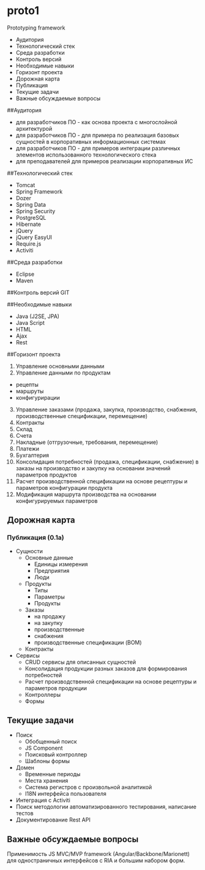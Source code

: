 # proto1
Prototyping framework

* Аудитория
* Технологический стек
* Среда разработки
* Контроль версий
* Необходимые навыки
* Горизонт проекта
* Дорожная карта
* Публикация
* Текущие задачи
* Важные обсуждаемые вопросы

##Аудитория
* для разработчиков ПО - как основа проекта с многослойной архитектурой
* для разработчиков ПО - для примера по реализация базовых сущностей в корпоративных информационных системах
* для разработчиков ПО - для примеров интеграции различных элементов использованного технологического стека 
* для преподавателей для примеров реализации корпоративных ИС

##Технологический стек
* Tomcat
* Spring Framework
* Dozer
* Spring Data
* Spring Security
* PostgreSQL
* Hibernate
* jQuery
* jQuery EasyUI
* Require.js
* Activiti

##Среда разработки
* Eclipse
* Maven

##Контроль версий
GIT

##Необходимые навыки
* Java (J2SE, JPA)
* Java Script
* HTML
* Ajax
* Rest

##Горизонт проекта
1. Управление основными данными
2. Управление данными по продуктам 
  * рецепты
  * маршруты
  * конфигурирации
3. Управление заказами (продажа, закупка, производство, снабжения, производственные спецификации, перемещение)
4. Контракты
5. Склад
6. Счета
7. Накладные (отгрузочные, требования, перемещение)
8. Платежи
9. Бухгалтерия
10. Консолидация потребностей (продажа, спецификации, снабжение) в заказы на производство и закупку на основании значений параметров продуктов
11. Расчет производственной спецификации на основе рецептуры и параметров конфигурации продукта
12. Модификация маршрута производства на основании конфигурируемых параметров

## Дорожная карта
### Публикация (0.1a)
* Сущности
	* Основные данные
		* Единицы измерения
		* Предприятия
		* Люди
	* Продукты
		* Типы
		* Параметры
		* Продукты 
	* Заказы
		* на продажу
		* на закупку
		* производственные
		* снабжения
		* производственные спецификации (BOM)
	* Контракты
* Сервисы
	* CRUD сервисы для описанных сущностей
	* Консолидация продукции разных заказов для формирования потребностей
	* Расчет производственной спецификации на основе рецептуры и параметров продукции
	* Контроллеры
	* Формы

## Текущие задачи
* Поиск
	* Обобщенный поиск
	* JS Component
	* Поисковый контроллер
	* Шаблоны формы
* Домен
	* Временные периоды
	* Места хранения
	* Система регистров с произвольной аналитикой
	* I18N интерфейса пользователя
* Интеграция с Activiti
* Поиск методологии автоматизированного тестирования, написание тестов
* Документирование Rest API

## Важные обсуждаемые вопросы

Применимость JS MVC/MVP framework (Angular/Backbone/Marionett) для одностраничных интерфейсов с RIA и большим набором форм.


